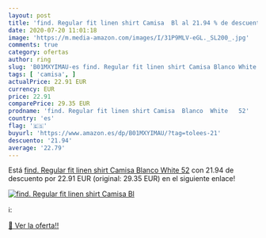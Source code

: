 ```yaml
---
layout: post
title: 'find. Regular fit linen shirt Camisa  Bl al 21.94 % de descuento'
date: 2020-07-20 11:01:18
image: 'https://m.media-amazon.com/images/I/31P9MLV-eGL._SL200_.jpg'
comments: true
category: ofertas
author: ring
slug: 'B01MXYIMAU-es find. Regular fit linen shirt Camisa Blanco White 52'
tags: [ 'camisa', ]
actualPrice: 22.91 EUR
currency: EUR
price: 22.91
comparePrice: 29.35 EUR
prodname: 'find. Regular fit linen shirt Camisa  Blanco  White   52'
country: 'es'
flag: '🇪🇸'
buyurl: 'https://www.amazon.es/dp/B01MXYIMAU/?tag=tolees-21'
descuento: '21.94'
average: '22.79'
---
```


Está [find. Regular fit linen shirt Camisa  Blanco  White   52](https://www.amazon.es/dp/B01MXYIMAU/?tag=tolees-21) con 21.94 de descuento por 22.91 EUR (original: 29.35 EUR) en el siguiente enlace!

[![find. Regular fit linen shirt Camisa  Bl](https://m.media-amazon.com/images/I/31P9MLV-eGL._SL200_.jpg)](https://www.amazon.es/dp/B01MXYIMAU/?tag=tolees-21)

ℹ️:


[🛒 Ver la oferta!!](https://www.amazon.es/dp/B01MXYIMAU/?tag=tolees-21)
